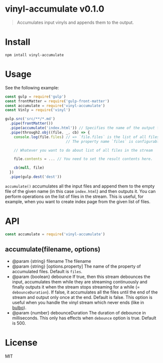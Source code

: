 # vinyl-accumulate v0.1.0

> Accumulates input vinyls and appends them to the output.

# Install

    npm intall vinyl-accumulate

# Usage

See the following example:

```js
const gulp = require('gulp')
const frontMatter = require('gulp-front-matter')
const accumulate = require('vinyl-accumulate')
const Vinly = require('vinyl')

gulp.src('src/**/*.md')
  .pipe(frontMatter())
  .pipe(accumulate('index.html')) // Specifies the name of the output file.
  .pipe(through2.obj((file, _, cb) => {
    console.log(file.files) // => `file.files` is the list of all files from the upstream
                            // The property name `files` is configurable by the `property` option.

    // Whatever you want to do about list of all files in the stream

    file.contents = ... // You need to set the result contents here.

    cb(null, file)
  })
  .pipe(gulp.dest('dest'))
```

`accumulate()` accumulates all the input files and append them to the empty file of the given name (in this case `index.html`) and then outputs it. You can perform operations on the list of files in the stream. This is useful, for example, when you want to create index page from the given list of files.

# API

```js
const accumulate = require('vinyl-accumulate')
```

## accumulate(filename, options)

- @param {string} filename The filename
- @param {string} [options.property] The name of the property of accumulated files. Default is `files`.
- @param {boolean} debounce If true, then this stream debounces the input, accumulates them while they are streaming continuously and finally outputs it when the stream stops streaming for a while (= `debounceDuration`). If false, it accumulates all the files until the end of the stream and output only once at the end. Default is false. This option is useful when you handle the vinyl stream which never ends (like in [bulbo][bulbo]).
- @param {number} debounceDuration The duration of debounce in milliseconds. This only has effects when `debounce` option is true. Default is 500.

# License

MIT

[bulbo]: https://github.com/kt3k/bulbo
